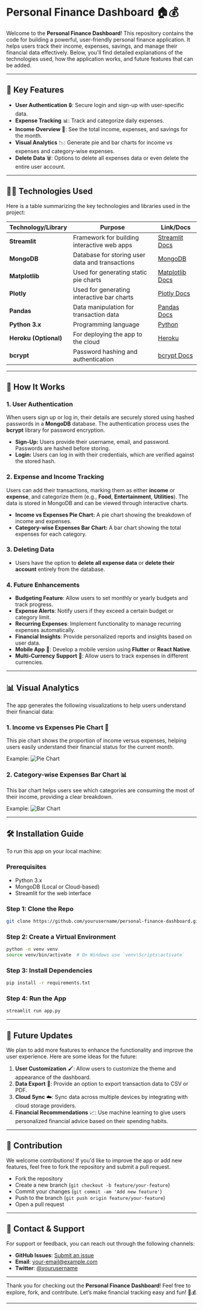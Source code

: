 
# Personal Finance Dashboard 🏠💰

Welcome to the **Personal Finance Dashboard**! This repository contains the code for building a powerful, user-friendly personal finance application. It helps users track their income, expenses, savings, and manage their financial data effectively. Below, you'll find detailed explanations of the technologies used, how the application works, and future features that can be added.

---

## 🚀 Key Features

- **User Authentication** 🔒: Secure login and sign-up with user-specific data.
- **Expense Tracking** 📊: Track and categorize daily expenses.
- **Income Overview** 💸: See the total income, expenses, and savings for the month.
- **Visual Analytics** 📉: Generate pie and bar charts for income vs expenses and category-wise expenses.
- **Delete Data** 🗑️: Options to delete all expenses data or even delete the entire user account.

---

## 🧑‍💻 Technologies Used

Here is a table summarizing the key technologies and libraries used in the project:

| Technology/Library      | Purpose                                          | Link/Docs |
|--------------------------|--------------------------------------------------|-----------|
| **Streamlit**            | Framework for building interactive web apps      | [Streamlit Docs](https://docs.streamlit.io/) |
| **MongoDB**              | Database for storing user data and transactions  | [MongoDB](https://www.mongodb.com/) |
| **Matplotlib**           | Used for generating static pie charts            | [Matplotlib Docs](https://matplotlib.org/) |
| **Plotly**               | Used for generating interactive bar charts       | [Plotly Docs](https://plotly.com/python/) |
| **Pandas**               | Data manipulation for transaction data           | [Pandas Docs](https://pandas.pydata.org/) |
| **Python 3.x**           | Programming language                             | [Python](https://www.python.org/) |
| **Heroku (Optional)**    | For deploying the app to the cloud               | [Heroku](https://www.heroku.com/) |
| **bcrypt**               | Password hashing and authentication             | [bcrypt Docs](https://pypi.org/project/bcrypt/) |

---

## 🌱 How It Works

### 1. **User Authentication**

When users sign up or log in, their details are securely stored using hashed passwords in a **MongoDB** database. The authentication process uses the **bcrypt** library for password encryption.

- **Sign-Up:** Users provide their username, email, and password. Passwords are hashed before storing.
- **Login:** Users can log in with their credentials, which are verified against the stored hash.

### 2. **Expense and Income Tracking**

Users can add their transactions, marking them as either **income** or **expense**, and categorize them (e.g., **Food**, **Entertainment**, **Utilities**). The data is stored in MongoDB and can be viewed through interactive charts.

- **Income vs Expenses Pie Chart:** A pie chart showing the breakdown of income and expenses.
- **Category-wise Expenses Bar Chart:** A bar chart showing the total expenses for each category.

### 3. **Deleting Data**

- Users have the option to **delete all expense data** or **delete their account** entirely from the database. 

### 4. **Future Enhancements**

- **Budgeting Feature**: Allow users to set monthly or yearly budgets and track progress.
- **Expense Alerts**: Notify users if they exceed a certain budget or category limit.
- **Recurring Expenses**: Implement functionality to manage recurring expenses automatically.
- **Financial Insights**: Provide personalized reports and insights based on user data.
- **Mobile App** 📱: Develop a mobile version using **Flutter** or **React Native**.
- **Multi-Currency Support** 💱: Allow users to track expenses in different currencies.

---

## 📊 Visual Analytics

The app generates the following visualizations to help users understand their financial data:

### 1. **Income vs Expenses Pie Chart** 🎂

This pie chart shows the proportion of income versus expenses, helping users easily understand their financial status for the current month.

Example:
![Pie Chart](Personal_finance_tracking_system/pie_chart.png)

### 2. **Category-wise Expenses Bar Chart** 📊

This bar chart helps users see which categories are consuming the most of their income, providing a clear breakdown.

Example:
![Bar Chart](Personal_finance_tracking_system/bar_chart.png)

---

## 🛠️ Installation Guide

To run this app on your local machine:

### Prerequisites
- Python 3.x
- MongoDB (Local or Cloud-based)
- Streamlit for the web interface

### Step 1: Clone the Repo
```bash
git clone https://github.com/yourusername/personal-finance-dashboard.git
```

### Step 2: Create a Virtual Environment
```bash
python -m venv venv
source venv/bin/activate  # On Windows use `venv\Scripts\activate`
```

### Step 3: Install Dependencies
```bash
pip install -r requirements.txt
```

### Step 4: Run the App
```bash
streamlit run app.py
```

---

## 🚧 Future Updates

We plan to add more features to enhance the functionality and improve the user experience. Here are some ideas for the future:

1. **User Customization** 🖌️: Allow users to customize the theme and appearance of the dashboard.
2. **Data Export** 💾: Provide an option to export transaction data to CSV or PDF.
3. **Cloud Sync** ☁️: Sync data across multiple devices by integrating with cloud storage providers.
4. **Financial Recommendations** 📈: Use machine learning to give users personalized financial advice based on their spending habits.

---

## 📝 Contribution

We welcome contributions! If you'd like to improve the app or add new features, feel free to fork the repository and submit a pull request.

- Fork the repository
- Create a new branch (`git checkout -b feature/your-feature`)
- Commit your changes (`git commit -am 'Add new feature'`)
- Push to the branch (`git push origin feature/your-feature`)
- Open a pull request

---

## 📱 Contact & Support

For support or feedback, you can reach out through the following channels:

- **GitHub Issues**: [Submit an issue](https://github.com/yourusername/personal-finance-dashboard/issues)
- **Email**: your-email@example.com
- **Twitter**: [@yourusername](https://twitter.com/yourusername)

---

Thank you for checking out the **Personal Finance Dashboard**! Feel free to explore, fork, and contribute. Let’s make financial tracking easy and fun! 🚀💰

---

